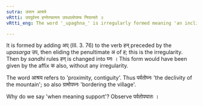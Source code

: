 ```yaml
---
sutra: उपघ्न आश्रये
vRtti: उपपूर्वस्य हन्तेरप्प्रत्यय उपधालोपश्च निपात्यते ॥
vRtti_eng: The word '_upaghna_' is irregularly formed meaning 'an inclined place for leaning or support'.

---
```

It is formed by adding अप् (III. 3. 76) to the verb हन् preceded by the _upasarga_ उप, then eliding the penultimate अ of ह; this is the irregularity. Then by _sandhi_ rules हन् is changed into घ्नः । This form would have been given by the affix क also, without any irregularity.

The word आश्रय refers to 'proximity, contiguity'. Thus पर्वतोघ्नः 'the declivity of the mountain'; so also ग्रामोपघ्नः 'bordering the village'.

Why do we say 'when meaning support'? Observe पर्वतोपघातः ।